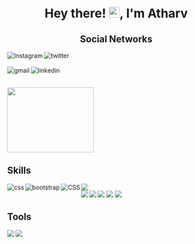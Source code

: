   <h1 align="center">Hey there! <img src="https://media.giphy.com/media/hvRJCLFzcasrR4ia7z/giphy.gif" width="25px">, I'm Atharv</h1>

  <h2 align="center" style="color:'green'> <i>Welcome To My Profile</i> </h2>
  
  <h1> About Me</h1>
  <p>
  <b>.</b> 🔭 I’m currently doing: Bsc.Information Technology <br>
  <b>.</b> 🌱 I’m currently learning: Data Science <br>
  <b>.</b> 👯 I’m looking to collaborate on: <br>
  <b>.</b> 🤔 I’m looking for help with: <br>
  <b>.</b> 💬 Ask me about: Anything <br>
  <b>.</b> 📫 How to reach me on Instagram: https://www.instagram.com/atharvghule_313/?hl=en<br>
  <b>.</b> ⚡ Fun fact: Foodie | Automobileentusiast
  </p>
  
  ## Social Networks
 
  [<img align="left" alt="Instagram" src="https://img.shields.io/badge/Instagram-E4405F?style=for-the-badge&logo=instagram&logoColor=white" />](https://www.instagram.com/atharvghule_313/?hl=en)
  
  [<img align="left" alt="twitter" src="https://img.shields.io/badge/twitter%20-blue?logo=twitter&logoColor=white&style=for-the-badge" />](https://twitter.com/atharv_ghule)
  <br>
  <br>
  [<img align="left" alt="gmail" src="https://img.shields.io/badge/Gmail-D14836?style=for-the-badge&logo=gmail&logoColor=white" />](https://mail.google.com/mail/u/0/#inbox)
  [<img  align="left" alt="linkedin" src="https://img.shields.io/badge/LinkedIn-0077B5?style=for-the-badge&logo=linkedin&logoColor=white" />](http://www.linkedin.com/in/atharv-ghule)
  
  <br>
  <br>
  <img align="Center"src=https://cdn.dribbble.com/users/1162077/screenshots/3848914/programmer.gif height="150" width="200" />
  
  ## Skills 
  <div style="">
  <img src="https://img.shields.io/badge/Python-3776AB?style=for-the-badge&logo=python&logoColor=white" /> 

  <img align="left" alt="css" src="https://img.shields.io/badge/css3-%231572B6.svg?style=for-the-badge&logo=css3&logoColor=white" />

  <img align="left" alt="bootstrap" src="https://img.shields.io/badge/bootstrap-%23563D7C.svg?style=for-the-badge&logo=bootstrap&logoColor=white" />
 
  <img align="left" alt="CSS" src="https://img.shields.io/badge/html5-%23E34F26.svg?style=for-the-badge&logo=html5&logoColor=white" />
 <br>
  
  <img align="left" src="https://img.shields.io/badge/Java-ED8B00?style=for-the-badge&logo=java&logoColor=white" />
   
  <img align="left" src="https://img.shields.io/badge/PHP-777BB4?style=for-the-badge&logo=php&logoColor=white" />   
  <img src="https://img.shields.io/badge/C-00599C?style=for-the-badge&logo=c&logoColor=white" />
  <img src="https://img.shields.io/badge/C%2B%2B-00599C?style=for-the-badge&logo=c%2B%2B&logoColor=white" /> 
  <img src="https://img.shields.io/badge/JavaScript-323330?style=for-the-badge&logo=javascript&logoColor=F7DF1E" / >
  

   ## Tools 
  <img align="left" src="https://img.shields.io/badge/Visual_Studio_Code-0078D4?style=for-the-badge&logo=visual%20studio%20code&logoColor=white" /> 
  <img align="left" src="https://img.shields.io/badge/Tableau-E97627?style=for-the-badge&logo=Tableau&logoColor=white" />
    

    
  
  

